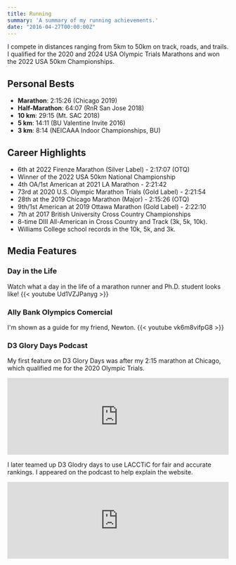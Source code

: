 ```yaml
---
title: Running
summary: 'A summary of my running achievements.'
date: "2016-04-27T00:00:00Z"
---
```


I compete in distances ranging from 5km to 50km on track, roads, and trails. I qualified for the 2020 and 2024 USA Olympic Trials Marathons and won the 2022 USA 50km Championships.

## Personal Bests
- **Marathon**: 2:15:26 (Chicago 2019)
- **Half-Marathon**: 64:07 (RnR San Jose 2018)
- **10 km**: 29:15 (Mt. SAC 2018)
- **5 km**: 14:11 (BU Valentine Invite 2016)
- **3 km**: 8:14 (NEICAAA Indoor Championships, BU)

## Career Highlights
- 6th at 2022 Firenze Marathon (Silver Label) - 2:17:07 (OTQ)
- Winner of the 2022 USA 50km National Championship
- 4th OA/1st American at 2021 LA Marathon - 2:21:42
- 73rd at 2020 U.S. Olympic Marathon Trials (Gold Label) - 2:21:54
- 28th at the 2019 Chicago Marathon (Major) - 2:15:26 (OTQ)
- 9th/1st American at 2019 Ottawa Marathon (Gold Label) - 2:22:10
- 7th at 2017 British University Cross Country Championships
- 8-time DIII All-American in Cross Country and Track (3k, 5k, 10k).
- Williams College school records in the 10k, 5k, and 3k.

## Media Features

### Day in the Life
Watch what a day in the life of a marathon runner and Ph.D. student looks like!
{{< youtube Ud1VZJPanyg >}}

### Ally Bank Olympics Comercial
I'm shown as a guide for my friend, Newton.
{{< youtube vk6m8vifpG8 >}}

### D3 Glory Days Podcast
My first feature on D3 Glory Days was after my 2:15 marathon at Chicago, which qualified me for the 2020 Olympic Trials.
<iframe allow="autoplay *; encrypted-media *; fullscreen *; clipboard-write" frameborder="0" height="175" style="width:100%;max-width:660px;overflow:hidden;background:transparent;" sandbox="allow-forms allow-popups allow-same-origin allow-scripts allow-storage-access-by-user-activation allow-top-navigation-by-user-activation" src="https://embed.podcasts.apple.com/us/podcast/episode-6-bijan-mazaheri-and-ryan-root/id1471391402?i=1000457234970"></iframe>

I later teamed up D3 Glodry days to use LACCTiC for fair and accurate rankings. I appeared on the podcast to help explain the website.
<iframe allow="autoplay *; encrypted-media *; fullscreen *; clipboard-write" frameborder="0" height="175" style="width:100%;max-width:660px;overflow:hidden;background:transparent;" sandbox="allow-forms allow-popups allow-same-origin allow-scripts allow-storage-access-by-user-activation allow-top-navigation-by-user-activation" src="https://embed.podcasts.apple.com/us/podcast/episode-59-inter-regional-preview/id1471391402?i=1000538463193"></iframe>